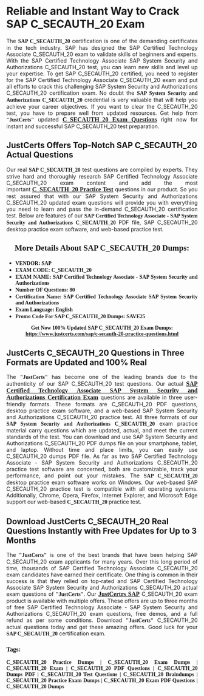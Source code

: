 <h1><strong>Reliable and Instant Way to Crack SAP C_SECAUTH_20 Exam</strong></h1>

<p style="text-align: justify;">The <span style="font-family:Georgia,serif;"><strong>SAP C_SECAUTH_20</strong></span> certification is one of the demanding certificates in the tech industry. SAP has designed the SAP Certified Technology Associate C_SECAUTH_20 exam to validate skills of beginners and experts. With the SAP Certified Technology Associate SAP System Security and Authorizations C_SECAUTH_20 test, you can learn new skills and level up your expertise. To get SAP C_SECAUTH_20 certified, you need to register for the SAP Certified Technology Associate C_SECAUTH_20 exam and put all efforts to crack this challenging SAP System Security and Authorizations C_SECAUTH_20 certification exam. No doubt the <span style="font-family:Georgia,serif;"><strong>SAP System Security and Authorizations C_SECAUTH_20</strong></span> credential is very valuable that will help you achieve your career objectives. If you want to clear the C_SECAUTH_20 test, you have to prepare well from updated resources. Get help from <span style="font-size:14px;"><span style="font-family:Georgia,serif;"><strong>"JustCerts"</strong></span></span> updated <a href="https://www.justcerts.com/sap/c-secauth-20-practice-questions.html"><span style="font-size:16px;"><span style="font-family:Georgia,serif;"><strong>C_SECAUTH_20 Exam Questions</strong></span></span></a> right now for instant and successful SAP C_SECAUTH_20 test preparation.</p>

<h2><strong>JustCerts Offers Top-Notch SAP C_SECAUTH_20 Actual Questions </strong></h2>

<p style="text-align: justify;">Our real <span style="font-family:Georgia,serif;"><strong>SAP C_SECAUTH_20</strong></span> test questions are compiled by experts. They strive hard and thoroughly research SAP Certified Technology Associate C_SECAUTH_20 exam content and add the most important <a href="https://www.justcerts.com/sap/c-secauth-20-practice-questions.html"><span style="font-size:16px;"><span style="font-family:Georgia,serif;"><strong>C_SECAUTH_20 Practice Test</strong></span></span></a> questions in our product. So you rest assured that with our SAP System Security and Authorizations C_SECAUTH_20 updated exam questions will provide you with everything you need to learn and pass the in-demand C_SECAUTH_20 certification test. Below are features of our <span style="font-family:Georgia,serif;"><strong>SAP Certified Technology Associate - SAP System Security and Authorizations C_SECAUTH_20</strong></span> PDF file, SAP C_SECAUTH_20 desktop practice exam software, and web-based practice test.</p>

<h2 style="text-align: center;"><strong><span style="font-family:Georgia,serif;">More Details About SAP C_SECAUTH_20 Dumps:</span></strong></h2>

<ul>
	<li style="text-align: justify;"><span style="font-size:14px;"><span style="font-family:Georgia,serif;"><strong>VENDOR: SAP</strong></span></span></li>
	<li style="text-align: justify;"><span style="font-size:14px;"><span style="font-family:Georgia,serif;"><strong>EXAM CODE: C_SECAUTH_20</strong></span></span></li>
	<li style="text-align: justify;"><span style="font-size:14px;"><span style="font-family:Georgia,serif;"><strong>EXAM NAME: SAP Certified Technology Associate - SAP System Security and Authorizations</strong></span></span></li>
	<li style="text-align: justify;"><span style="font-size:14px;"><span style="font-family:Georgia,serif;"><strong>Number OF Questions: 80</strong></span></span></li>
	<li style="text-align: justify;"><span style="font-size:14px;"><span style="font-family:Georgia,serif;"><strong>Certification Name: SAP Certified Technology Associate SAP System Security and Authorizations</strong></span></span></li>
	<li style="text-align: justify;"><span style="font-size:14px;"><span style="font-family:Georgia,serif;"><strong>Exam Language: English</strong></span></span></li>
	<li style="text-align: justify;"><span style="font-size:14px;"><span style="font-family:Georgia,serif;"><strong>Promo Code For SAP C_SECAUTH_20 Dumps: SAVE25</strong></span></span></li>
</ul>

<p style="text-align: center;"><strong><span style="font-family:Georgia,serif;"><span style="font-size:14px;">Get Now 100% Updated SAP C_SECAUTH_20 Exam Dumps:</span> <a href="https://www.justcerts.com/sap/c-secauth-20-practice-questions.html">https://www.justcerts.com/sap/c-secauth-20-practice-questions.html</a></span></strong></p>

<h2><strong>JustCerts C_SECAUTH_20 Questions in Three Formats are Updated and 100% Real</strong></h2>

<p style="text-align: justify;">The <span style="font-size:14px;"><span style="font-family:Georgia,serif;"><strong>"JustCerts"</strong></span></span> has become one of the leading brands due to the authenticity of our SAP C_SECAUTH_20 test questions. Our actual <a href="https://www.justcerts.com/sap/sap-certified-technology-associate-certification-exams.html"><span style="font-size:16px;"><span style="font-family:Georgia,serif;"><strong>SAP Certified Technology Associate SAP System Security and Authorizations Certification Exam</strong></span></span></a> questions are available in three user-friendly formats. These formats are C_SECAUTH_20 PDF questions, desktop practice exam software, and a web-based SAP System Security and Authorizations C_SECAUTH_20 practice test. All three formats of our <strong><span style="font-family:Georgia,serif;">SAP System Security and Authorizations C_SECAUTH_20</span></strong> exam practice material carry questions which are updated, actual, and meet the current standards of the test. You can download and use SAP System Security and Authorizations C_SECAUTH_20 PDF dumps file on your smartphone, tablet, and laptop. Without time and place limits, you can easily use C_SECAUTH_20 dumps PDF file. As far as two SAP Certified Technology Associate - SAP System Security and Authorizations C_SECAUTH_20 practice test software are concerned, both are customizable, track your performance, and point out your mistakes. The <span style="font-family:Georgia,serif;"><strong>SAP C_SECAUTH_20</strong></span> desktop practice exam software works on Windows. Our web-based SAP C_SECAUTH_20 practice test is compatible with all operating systems. Additionally, Chrome, Opera, Firefox, Internet Explorer, and Microsoft Edge support our web-based <span style="font-family:Georgia,serif;"><strong>C_SECAUTH_20 </strong></span> practice test.</p>

<h2><strong>Download JustCerts C_SECAUTH_20 Real Questions Instantly with Free Updates for Up to 3 Months</strong></h2>

<p style="text-align: justify;">The <span style="font-family:Georgia,serif;"><span style="font-size:14px;"><strong>"JustCerts"</strong></span></span> is one of the best brands that have been helping SAP C_SECAUTH_20 exam applicants for many years. Over this long period of time, thousands of SAP Certified Technology Associate C_SECAUTH_20 exam candidates have earned their certificate. One thing is common in their success is that they relied on top-rated and SAP Certified Technology Associate SAP System Security and Authorizations C_SECAUTH_20 actual exam questions of <span style="font-family:Georgia,serif;"><span style="font-size:14px;"><strong>"JustCerts"</strong></span></span>. Our <a href="https://www.justcerts.com/sap-certification-exams.html"><span style="font-size:16px;"><span style="font-family:Georgia,serif;"><strong>JustCertrs SAP</strong></span></span></a> C_SECAUTH_20 exam product is available with multiple offers. These offers are up to three months of free SAP Certified Technology Associate - SAP System Security and Authorizations C_SECAUTH_20 exam questions, free demos, and a full refund as per some conditions. Download <span style="font-family:Georgia,serif;"><span style="font-size:14px;"><strong>"JustCerts"</strong></span></span> C_SECAUTH_20 actual questions today and get these amazing offers. Good luck for your <span style="font-family:Georgia,serif;"><strong>SAP C_SECAUTH_20</strong></span> certification exam.</p>

<h3 style="text-align: justify;"><span style="font-family:Georgia,serif;"><strong>Tags:</strong></span></h3>

<p style="text-align: justify;"><span style="font-family:Georgia,serif;"><strong>C_SECAUTH_20 Practice Dumps | C_SECAUTH_20 Exam Dumps | C_SECAUTH_20 Exam | C_SECAUTH_20 PDF Questions | C_SECAUTH_20 Dumps PDF | C_SECAUTH_20 Test Questions | C_SECAUTH_20 Braindumps | C_SECAUTH_20 Practice Exam Dumps | C_SECAUTH_20 Exam PDF Questions | C_SECAUTH_20 Dumps</strong></span></p>
